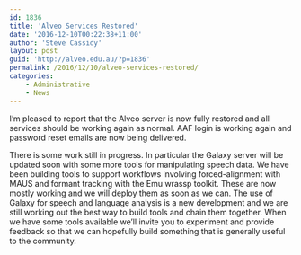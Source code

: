 ```yaml
---
id: 1836
title: 'Alveo Services Restored'
date: '2016-12-10T00:22:38+11:00'
author: 'Steve Cassidy'
layout: post
guid: 'http://alveo.edu.au/?p=1836'
permalink: /2016/12/10/alveo-services-restored/
categories:
    - Administrative
    - News
---
```


I’m pleased to report that the Alveo server is now fully restored and all services should be working again as normal. AAF login is working again and password reset emails are now being delivered.

There is some work still in progress. In particular the Galaxy server will be updated soon with some more tools for manipulating speech data. We have been building tools to support workflows involving forced-alignment with MAUS and formant tracking with the Emu wrassp toolkit. These are now mostly working and we will deploy them as soon as we can. The use of Galaxy for speech and language analysis is a new development and we are still working out the best way to build tools and chain them together. When we have some tools available we’ll invite you to experiment and provide feedback so that we can hopefully build something that is generally useful to the community.